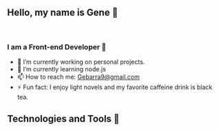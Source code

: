 ## Hello, my name is Gene 👋 
<!--
**Gbarra9/Gbarra9** is a ✨ _special_ ✨ repository because its `README.md` (this file) appears on your GitHub profile.
-->
<br/>

### I am a Front-end Developer 🚀

- 🔭 I’m currently working on personal projects.
- 🌱 I’m currently learning node.js 
- 📫 How to reach me: Gebarra9@gmail.com
- ⚡ Fun fact: I enjoy light novels and my favorite caffeine drink is black tea.

## Technologies and Tools 🔧

<br/>
